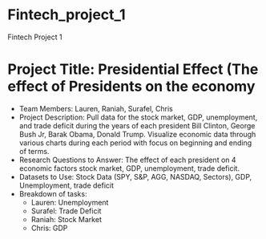 # Fintech_project_1
Fintech Project 1

# Project Title: Presidential Effect (The effect of Presidents on the economy

* Team Members: Lauren, Raniah, Surafel, Chris
* Project Description: Pull data for the stock market, GDP, unemployment, and trade deficit during the years of each president Bill Clinton, George Bush Jr, Barak Obama, Donald Trump. Visualize economic data through various charts during each period with focus on beginning and ending of terms. 
* Research Questions to Answer: The effect of each president on 4 economic factors stock market, GDP, unemployment, trade deficit. 
* Datasets to Use: Stock Data (SPY, S&P, AGG, NASDAQ, Sectors), GDP, Unemployment, trade deficit
* Breakdown of tasks: 
    * Lauren: Unemployment
    * Surafel: Trade Deficit
    * Raniah: Stock Market
    * Chris: GDP

